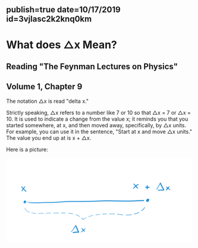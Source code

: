 publish=true
date=10/17/2019
id=3vjlasc2k2knq0km
---
# What does △x Mean?
## Reading "The Feynman Lectures on Physics"
## Volume 1, Chapter 9

The notation △x is read "delta x."

Strictly speaking, △x refers to a number like 7 or 10 so that △x = 7 or △x = 10. It is used to indicate a change from the value x; it reminds you that you started somewhere, at x, and then moved away, specifically, by △x units. For example, you can use it in the sentence, "Start at x and move △x units." The value you end up at is x + △x.

Here is a picture:

<img src="../images/deltax.png" />